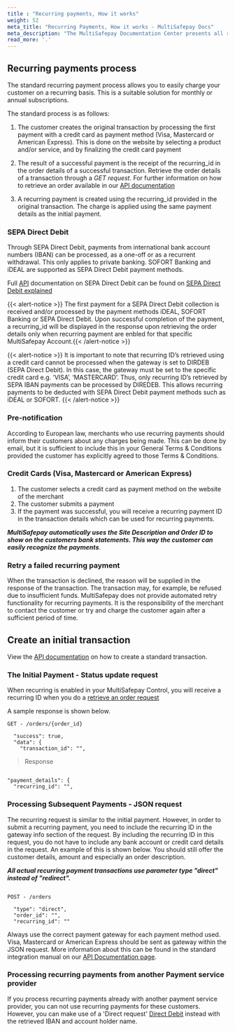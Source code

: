```yaml
---
title : "Recurring payments, How it works"
weight: 52
meta_title: "Recurring Payments, How it works - MultiSafepay Docs"
meta_description: "The MultiSafepay Documentation Center presents all relevant information about our Plugins and API. You can also find support pages for payment methods, tools and general questions as well as the contact details of our Support and Integration Teams."
read_more: '.'
---
```

## Recurring payments process
The standard recurring payment process allows you to easily charge your customer on a recurring basis. This is a suitable solution for monthly or annual subscriptions.

The standard process is as follows:

1. The customer creates the original transaction by processing the first payment with a credit card as payment method (Visa, Mastercard or American Express). This is done on the website by selecting a product and/or service, and by finalizing the credit card payment

2. The result of a successful payment is the receipt of the recurring_id in the order details of a successful transaction. Retrieve the order details of a transaction through a _GET request_. For further information on how to retrieve an order available in our [API documentation](/api/#retrieve-an-order)

3. A recurring payment is created using the recurring_id provided in the original transaction. The charge is applied using the same payment details as the initial payment.

### SEPA Direct Debit
Through SEPA Direct Debit, payments from international bank account numbers (IBAN) can be processed, as a one-off or as a recurrent withdrawal. This only applies to private banking. SOFORT Banking and iDEAL are supported as SEPA Direct Debit payment methods.

Full [API](/faq/general/glossary/#api) documentation on SEPA Direct Debit can be found on [SEPA Direct Debit explained](/payment-methods/banks/sepa-direct-debit)

{{< alert-notice >}}  The first payment for a SEPA Direct Debit collection is received and/or processed by the payment methods iDEAL, SOFORT Banking or SEPA Direct Debit. Upon successful completion of the payment, a recurring_id will be displayed in the response upon retrieving the order details only when recurring payment are enbled for that specific MultiSafepay Account.{{< /alert-notice >}} 

{{< alert-notice >}} It is important to note that recurring ID’s retrieved using a credit card cannot be processed when the gateway is set to DIRDEB (SEPA Direct Debit). In this case, the gateway must be set to the specific credit card e.g. ‘VISA’, ‘MASTERCARD’. Thus, only recurring ID’s retrieved by SEPA IBAN payments can be processed by DIREDEB. This allows recurring payments to be deducted with SEPA Direct Debit payment methods such as iDEAL or SOFORT. {{< /alert-notice >}} 

### Pre-notification
According to European law, merchants who use recurring payments should inform their customers about any charges being made. This can be done by email, but it is sufficient to include this in your General Terms & Conditions provided the customer has explicitly agreed to those Terms & Conditions.

### Credit Cards (Visa, Mastercard or American Express)
1. The customer selects a credit card as payment method on the website of the merchant
2. The customer submits a payment
3. If the payment was successful, you will receive a recurring payment ID in the transaction details which can be used for recurring payments.

_**MultiSafepay automatically uses the Site Description and Order ID to show on the customers bank statements. This way the customer can easily recognize the payments**_.

### Retry a failed recurring payment
When the transaction is declined, the reason will be supplied in the response of the transaction. The transaction may, for example, be refused due to insufficient funds. MultiSafepay does not provide automated retry functionality for recurring payments. It is the responsibility of the merchant to contact the customer or try and charge the customer again after a sufficient period of time.


## Create an initial transaction
View the [API documentation](/api) on how to create a standard transaction.

###  The Initial Payment - Status update request
When recurring is enabled in your MultiSafepay Control, you will receive a recurring ID when you do a [retrieve an order request](/api/#retrieve-an-order) 

A sample response is shown below.

```shell 
GET - /orders/{order_id}

  "success": true,
  "data": {
    "transaction_id": "",

```

> Response 

```shell 

"payment_details": {
  "recurring_id": "",

```

### Processing Subsequent Payments - JSON request
The recurring request is similar to the initial payment. However, in order to submit a recurring payment, you need to include the recurring ID in the gateway info section of the request. By including the recurring ID in this request, you do not have to include any bank account or credit card details in the request. An example of this is shown below. You should still offer the customer details, amount and especially an order description.

_**All actual recurring payment transactions use parameter type "direct" instead of "redirect".**_

```shell 

POST - /orders

  "type": "direct", 
  "order_id": "", 
  "recurring_id": "" 

```

Always use the correct payment gateway for each payment method used. Visa, Mastercard or American Express should be sent as gateway within the JSON request. More information about this can be found in the standard integration manual on our [API Documentation page](/api/#recurring-payment).

### Processing recurring payments from another Payment service provider

If you process recurring payments already with another payment service provider, you can not use recurring payments for these customers. However, you can make use of a 'Direct request' [Direct Debit](https://docs.multisafepay.com/api/#direct-sepa-direct-debit) instead with the retrieved IBAN and account holder name.



